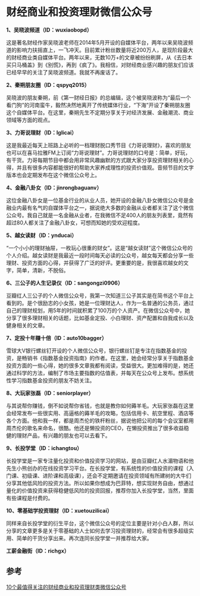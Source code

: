 # 财经商业和投资理财微信公众号

**1、吴晓波频道（ID：wuxiaobopd）**

这是著名财经作家吴晓波老师在2014年5月开设的自媒体平台，两年以来吴晓波频道的影响力扶摇直上，一飞冲天。目前累计粉丝数量将近200万人，是现阶段最大的财经商业类自媒体平台。两年以来，无数10万+的文章被纷纷刷屏，从《去日本买只马桶盖》到《别慌》，再到《疯了》。我相信，对财经商业感兴趣的朋友们应该已经早早的关注了吴晓波频道。我就不再废话了。

**2、秦朔朋友圈（ID：qspyq2015）**

吴晓波的朋友秦朔，前《第一财经日报》的总编辑，这个被吴晓波称为“最后一个看门狗”的河南蛮牛，毅然决然地离开了传统媒体行业，“下海”开设了秦朔朋友圈这个自媒体平台。在这里，秦朔先生不定期分享关于对经济发展、金融潮流、商业领域等方面的观点。

**3、力哥说理财（ID：lglicai）**

这是我最近每天上班路上必听的一档理财脱口秀节目《力哥说理财》，喜欢的朋友也可以在喜马拉雅FM上订阅“力哥说理财”。力哥说理财的口号是：简单，好玩，有干货。力哥每期节目中都会用非常风趣幽默的方式跟大家分享投资理财相关的心得，并且有很多内容都能很好的帮助大家养成理性的投资价值观。音频节目的文字版本也会定期发布在这个微信公众号上。

**4、金融八卦女（ID：jinrongbaguanv）**

这位金融八卦女是一位基金行业的从业人员，她开设的金融八卦女微信公众号是金融业内最有名气的自媒体平台之一，据说绝大多数的金融从业者都关注了这个微信公众号。我自己就是一名金融从业者，在我微信不足400人的朋友列表里，竟然有超过80人都关注了金融八卦女，可想而知她的受欢迎程度。

**5、越女读财（ID：ynducai）**

“一个小小的理财抽屉，一枚玩心很重的财女”。这是“越女读财”这个微信公众号的个人介绍。越女读财是我最近一段时间每天必读的公众号，越女每天都会分享一些理财、投资方面的心得，并获得了广泛的好评。更重要的是，我很喜欢越女的文字，简单，清新，不脱俗。

**6、三公子的人生记录仪（ID：sangongzi0906）**

豆瓣红人三公子的个人微信公众号，我第一次知道三公子其实是在简书这个平台上看到的。是个很励志的小女孩，她是一位理财达人，作为一名普通的公务员，通过自己的理财规划，用5年的时间就积累了100万的个人资产。在微信公众号中，她分享了很多理财相关的话题，比如基金定投、小白理财、资产配置和自我成长以及健身相关的文章。

**7、定投十年赚十倍（ID：auto10bagger）**

雪球大V银行螺丝钉开设的个人微信公众号，银行螺丝钉是专注在指数基金的投资，是畅销书《指数基金投资指南》的作者。在这里，她会经常分享关于指数基金投资方面的一些心得，她的很多文章我都有阅读，受益很大。更加难得的是，她还通过科学的方法，编制了市场主要指数的估值表，并每天在公众号上发布。想系统性学习指数基金投资的朋友不妨关注。

**8、大玩家张磊（ID：seniorplayer）**

与其说帮你赚钱，倒不如说帮你省钱，也就是教你如何薅羊毛。大玩家张磊在这里会经常发布一些很实用、高逼格的薅羊毛的攻略，包括信用卡、航空里程、酒店等各个方面。他和我一样，都是周杰伦的铁杆粉丝，据说他把公司的每个会议室都用周杰伦的歌名来命名，很酷。他还是懒投资的CEO，在懒投资推出了很多收益稳健的理财产品，有兴趣的朋友也可以去看下。

**9、长投学堂（ID：ichangtou）**

长投学堂是一家专注量化投资和价值投资学习的网站，是由豆瓣红人水湄物语和他先生小熊创办的在线投资学习平台。在长投学堂，有系统性的价值投资的课程（入门课、初级课、进阶课和高级课），还会不定期邀请在投资领域有所建树的大牛们分享其他低风险的投资方法。所以如果你想成为巴菲特，想实现财务自由，想通过量化的价值投资来获得稳健低风险的投资回报，推荐你加入长投学堂，当然，里面有些课程是付费的。

**10、零基础学投资理财（ID：xuetouzilicai）**

同样来自长投学堂的衍生平台，这个微信公众号的定位主要是针对小白人群，所以分享的文章更多是关于零基础的人士如何去学习投资理财的，经常会有很多超级实用、简单的干货分享出来。再次连同长投学堂一并推荐给大家。

**工薪金融街（ID：richgx）**

## 参考

[10个最值得关注的财经商业和投资理财类微信公众号](https://www.jianshu.com/p/e9ab1654c5a8)